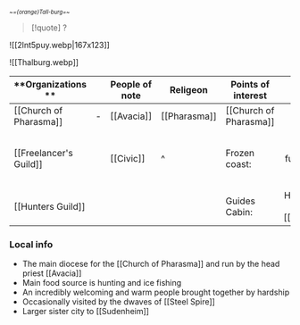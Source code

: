 <small><sub>*~={orange}Tall-burg=~* </sub></small>
> [!quote] ?
>
> 
![[2lnt5puy.webp|167x123]] 

![[Thalburg.webp]]

| **Organizations **     |     | People of note | **Religeon** | **Points of interest** |                                     Desc. |
| ---------------------- | --- | -------------- | ------------ | ---------------------- | ----------------------------------------: |
| [[Church of Pharasma]] | -   | [[Avacia]]     | [[Pharasma]] | [[Church of Pharasma]] |                                           |
| [[Freelancer's Guild]] |     | [[Civic]]      | ^            | Frozen coast:          | Entry into the furthermost oceanic region |
| [[Hunters Guild]]      |     |                |              | Guides Cabin:          |            Hire a guide into [[Clanhold]] |

### Local info
- The main diocese for the [[Church of Pharasma]] and run by the head priest [[Avacia]]
- Main food source is hunting and ice fishing 
- An incredibly welcoming and warm people brought together by hardship
- Occasionally visited by the dwaves of [[Steel Spire]]
- Larger sister city to [[Sudenheim]]
 